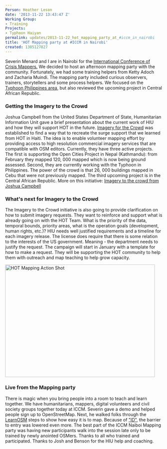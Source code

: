```yaml
---
Person: Heather Leson
date: '2013-11-22 13:43:47 Z'
Working Group:
- Training
Projects:
- Typhoon Haiyan
permalink: updates/2013-11-22_hot_mapping_party_at_#iccm_in_nairobi
title: 'HOT Mapping party at #ICCM in Nairobi'
created: 1385127827
---
```

<p>Severin Menard and I are in Nairobi for the <a href="http://crisismappers.net/">International Conference of Crisis Mappers.</a> We decided to host an afternoon mapping party with the community. Fortunately, we had some training helpers from Ketty Adoch and Zacharia Muindi. The mapping party included curious observers, trainers, storytellers and some process helpers. We focused on the <a href="http://wiki.openstreetmap.org/wiki/Typhoon_Haiyan">Typhoon Philippines area</a>, but also reviewed the upcoming project in Central African Republic.<!--break--></p><h3>Getting the Imagery to the Crowd</h3><p>Joshua Campbell from the United States Department of State, Humanitarian Information Unit gave a brief presentation about the current work of HIU and how they will support HOT in the future. <a href="https://hiu.state.gov/ittc/ittc.aspx">Imagery for the Crowd</a> was established to find a way that to recreate the surge support that we learned from HOT in Haiti. The idea is to enable volunteer mapping effort by providing access to high resolution commercial imagery services that are compatible with OSM editors. Currently, they have three active projects. The first is supporting the Open Cities Project in Nepal (Kathmandu): from February they mapped 120, 000 mapped which is now being ground assessed. Second, they are currently working with the Typhoon in Philippines. The power of the crowd is that 26, 000 buildings mapped in Cebu that were not previously mapped. The third upcoming project is in the Central African Republic. More on this initiative: <a href="http://hiu.state.gov/ittc">Imagery to the crowd from Joshua Campbell</a></p><h3><strong>What's next for Imagery to the Crowd</strong></h3><p>The Imagery to the Crowd initiative is also going to provide clarification on how to submit imagery requests. They want to reinforce and support what is already going on with the HOT Team. What is the priority of the data, temporal bounds, priority areas, what is the operation goals (development, human rights, etc.)? HIU needs well justified requirements and a timeline for each imagery release. The license does require that there is some relation to the interests of the US government. Meaning - the department needs to justify the request. The campaign will start in January with a template for how to make a request. They will be supporting the HOT community to help them with outreach and map teaching to help grow capacity.</p><p><img class="image-large" title="HOT Mapping Action Shot" src="/sites/default/files/styles/large/public/HOT_Mapping_Action_Shot_0_0.jpg?itok=ShoZhHYT" alt="HOT Mapping Action Shot" width="480" height="360"></p><h3>Live from the Mapping party</h3><p>There is magic when you bring people into a room to teach and learn together. We have humanitarians, mappers, digital volunteers and civil society groups together today at ICCM. Severin gave a demo and helped people sign up to OpenStreetMap. Next, he walked folks through the <a href="http://learnosm.org/en/">LearnOSM</a> steps to show how easy it is to map. Because of <a href="https://www.mapbox.com/blog/announcing-id/"> "ID"</a>, the barrier to entry was lowered even more. The best part of the ICCM Naiboi Mapping party was having new participants walk into the session late only to be trained by newly anointed OSMers. Thanks to all who trained and participated. Thanks to Josh and Benson for the HIU help and coaching.</p>
